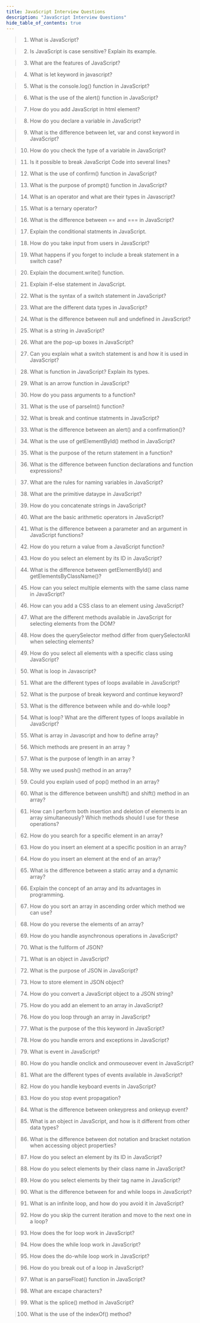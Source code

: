 ```yaml
---
title: JavaScript Interview Questions
description: "JavaScript Interview Questions"
hide_table_of_contents: true
---
```


> 1. What is JavaScript?

> 2. Is JavaScript is case sensitive? Explain its example.

> 3. What are the features of JavaScript?

> 4. What is let keyword in javascript?

> 5. What is the console.log() function in JavaScript?

> 6. What is the use of the alert() function in JavaScript?

> 7. How do you add JavaScript in html element?

> 8. How do you declare a variable in JavaScript?

> 9. What is the difference between let, var and const keyword in JavaScript?

> 10. How do you check the type of a variable in JavaScript?

> 11. Is it possible to break JavaScript Code into several lines?

> 12. What is the use of confirm() function in JavaScript?

> 13. What is the purpose of prompt() function in JavaScript?

> 14. What is an operator and what are their types in Javascript?

> 15. What is a ternary operator?

> 16. What is the difference between == and === in JavaScript?

> 17. Explain the conditional statments in JavaScript.

> 18. How do you take input from users in JavaScript?

> 19. What happens if you forget to include a break statement in a switch case?

> 20. Explain the document.write() function.

> 21. Explain if-else statement in JavaScript.

> 22. What is the syntax of a switch statement in JavaScript?

> 23. What are the different data types in JavaScript?

> 24. What is the difference between null and undefined in JavaScript?

> 25. What is a string in JavaScript?

> 26. What are the pop-up boxes in JavaScript?

> 27. Can you explain what a switch statement is and how it is used in JavaScript?

> 28. What is function in JavaScript? Explain its types.

> 29. What is an arrow function in JavaScript?

> 30. How do you pass arguments to a function?

> 31. What is the use of parseInt() function?

> 32. What is break and continue statments in JavaScript?

> 33. What is the difference between an alert() and a confirmation()?

> 34. What is the use of getElementById() method in JavaScript?

> 35. What is the purpose of the return statement in a function?

> 36. What is the difference between function declarations and function expressions?

> 37. What are the rules for naming variables in JavaScript?

> 38. What are the primitive dataype in JavaScript?

> 39. How do you concatenate strings in JavaScript?

> 40. What are the basic arithmetic operators in JavaScript?

> 41. What is the difference between a parameter and an argument in JavaScript functions?

> 42. How do you return a value from a JavaScript function?

> 43. How do you select an element by its ID in JavaScript?

> 44. What is the difference between getElementById() and getElementsByClassName()?

> 45. How can you select multiple elements with the same class name in JavaScript?

> 46. How can you add a CSS class to an element using JavaScript?

> 47. What are the different methods available in JavaScript for selecting elements from the DOM?

> 48. How does the querySelector method differ from querySelectorAll when selecting elements?

> 49. How do you select all elements with a specific class using JavaScript?

> 50. What is loop in Javascript?

> 51. What are the different types of loops available in JavaScript?

> 52. What is the purpose of break keyword and continue keyword?

> 53. What is the difference between while and do-while loop?

> 54. What is loop? What are the different types of loops available in JavaScript?

> 55. What is array in Javascript and how to define array?

> 56. Which methods are present in an array ?

> 57. What is the purpose of length in an array ?

> 58. Why we used push() method in an array?

> 59. Could you explain used of pop() method in an array?

> 60. What is the difference between unshift() and shift() method in an array?

> 61. How can I perform both insertion and deletion of elements in an array simultaneously? Which methods should I use for these operations?

> 62. How do you search for a specific element in an array?

> 63. How do you insert an element at a specific position in an array?

> 64. How do you insert an element at the end of an array?

> 65. What is the difference between a static array and a dynamic array?

> 66. Explain the concept of an array and its advantages in programming.

> 67. How do you sort an array in ascending order which method we can use?

> 68. How do you reverse the elements of an array?

> 69. How do you handle asynchronous operations in JavaScript?

> 70. What is the fullform of JSON?

> 71. What is an object in JavaScript?

> 72. What is the purpose of JSON in JavaScript?

> 73. How to store element in JSON object?

> 74. How do you convert a JavaScript object to a JSON string?

> 75. How do you add an element to an array in JavaScript?

> 76. How do you loop through an array in JavaScript?

> 77. What is the purpose of the this keyword in JavaScript?

> 78. How do you handle errors and exceptions in JavaScript?

> 79. What is event in JavaScript?

> 80. How do you handle onclick and onmouseover event in JavaScript?

> 81. What are the different types of events available in JavaScript?

> 82. How do you handle keyboard events in JavaScript?

> 83. How do you stop event propagation?

> 84. What is the difference between onkeypress and onkeyup event?

> 85. What is an object in JavaScript, and how is it different from other data types?

> 86. What is the difference between dot notation and bracket notation when accessing object properties?

> 87. How do you select an element by its ID in JavaScript?

> 88. How do you select elements by their class name in JavaScript?

> 89. How do you select elements by their tag name in JavaScript?

> 90. What is the difference between for and while loops in JavaScript?

> 91. What is an infinite loop, and how do you avoid it in JavaScript?

> 92. How do you skip the current iteration and move to the next one in a loop?

> 93. How does the for loop work in JavaScript?

> 94. How does the while loop work in JavaScript?

> 95. How does the do-while loop work in JavaScript?

> 96. How do you break out of a loop in JavaScript?

> 97. What is an parseFloat() function in JavaScript?

> 98. What are excape characters?

> 99. What is the splice() method in JavaScript?

> 100. What is the use of the indexOf() method?

